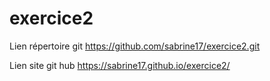 # exercice2



Lien répertoire  git
https://github.com/sabrine17/exercice2.git


Lien site git hub
https://sabrine17.github.io/exercice2/

